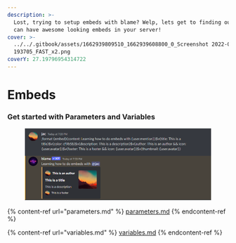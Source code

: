 ```yaml
---
description: >-
  Lost, trying to setup embeds with blame? Welp, lets get to finding out how YOU
  can have awesome looking embeds in your server!
cover: >-
  ../../.gitbook/assets/1662939809510_1662939608800_0_Screenshot 2022-09-11
  193705_FAST_x2.png
coverY: 27.19796954314722
---
```


# Embeds

### Get started with Parameters and Variables

<figure><img src="../../.gitbook/assets/learning-embeds (1).png" alt=""><figcaption></figcaption></figure>

{% content-ref url="parameters.md" %}
[parameters.md](parameters.md)
{% endcontent-ref %}

{% content-ref url="variables.md" %}
[variables.md](variables.md)
{% endcontent-ref %}
